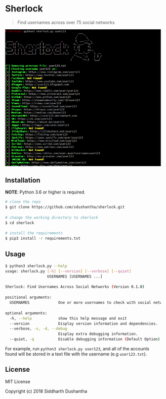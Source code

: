 # Sherlock
> Find usernames across over 75 social networks 

<p align="center">
<img src="sherlock_preview.png">
</a>
</p>

## Installation

**NOTE**: Python 3.6 or higher is required.

```bash
# clone the repo
$ git clone https://github.com/sdushantha/sherlock.git

# change the working directory to sherlock
$ cd sherlock

# install the requirements
$ pip3 install -r requirements.txt
```

## Usage

```bash
$ python3 sherlock.py --help
usage: sherlock.py [-h] [--version] [--verbose] [--quiet]
                   USERNAMES [USERNAMES ...]

Sherlock: Find Usernames Across Social Networks (Version 0.1.0)

positional arguments:
  USERNAMES             One or more usernames to check with social networks.

optional arguments:
  -h, --help            show this help message and exit
  --version             Display version information and dependencies.
  --verbose, -v, -d, --debug
                        Display extra debugging information.
  --quiet, -q           Disable debugging information (Default Option).
```

For example, run ```python3 sherlock.py user123```, and all of the accounts
found will be stored in a text file with the username (e.g ```user123.txt```).

## License
MIT License

Copyright (c) 2018 Siddharth Dushantha
